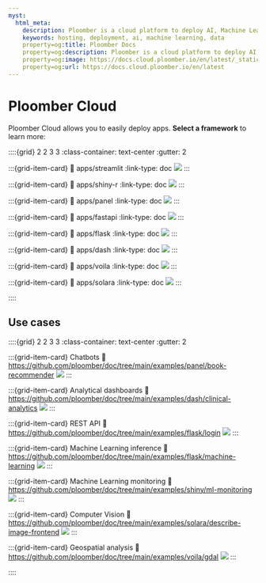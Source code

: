 ```yaml
---
myst:
  html_meta:
    description: Ploomber is a cloud platform to deploy AI, Machine Learning and data applications. Deploy with drag and drop, or via Git.
    keywords: hosting, deployment, ai, machine learning, data
    property=og:title: Ploomber Docs
    property=og:description: Ploomber is a cloud platform to deploy AI, Machine Learning and data applications. Deploy with drag and drop, or via Git.
    property=og:image: https://docs.cloud.ploomber.io/en/latest/_static/opengraph-images-root.png
    property=og:url: https://docs.cloud.ploomber.io/en/latest
---
```



# Ploomber Cloud

Ploomber Cloud allows you to easily deploy apps. **Select a framework** to learn more:


::::{grid} 2 2 3 3
:class-container: text-center
:gutter: 2

:::{grid-item-card}
:link: apps/streamlit
:link-type: doc
![](static/logos/streamlit-logo.png)
:::

:::{grid-item-card}
:link: apps/shiny-r
:link-type: doc
![](static/logos/shiny-r-logo.png)
:::


:::{grid-item-card}
:link: apps/panel
:link-type: doc
![](static/logos/panel-logo.png)
:::

:::{grid-item-card}
:link: apps/fastapi
:link-type: doc
![](static/logos/fastapi-logo.png)
:::


:::{grid-item-card}
:link: apps/flask
:link-type: doc
![](static/logos/flask-logo.png)
:::


:::{grid-item-card}
:link: apps/dash
:link-type: doc
![](static/logos/dash-logo.png)
:::


:::{grid-item-card}
:link: apps/voila
:link-type: doc
![](static/logos/voila-logo.png)
:::

:::{grid-item-card}
:link: apps/solara
:link-type: doc
![](static/logos/solara-logo.png)
:::


::::


## Use cases

::::{grid} 2 2 3 3
:class-container: text-center
:gutter: 2


:::{grid-item-card} Chatbots
:link: https://github.com/ploomber/doc/tree/main/examples/panel/book-recommender
![](https://github.com/ploomber/doc/raw/main/examples/panel/book-recommender/screenshot.webp)
:::


:::{grid-item-card} Analytical dashboards
:link: https://github.com/ploomber/doc/tree/main/examples/dash/clinical-analytics
![](../examples/dash/clinical-analytics/screenshot.webp)
:::

:::{grid-item-card} REST API
:link: https://github.com/ploomber/doc/tree/main/examples/flask/login
![](https://github.com/ploomber/doc/raw/main/examples/flask/login/screenshot.webp)
:::

:::{grid-item-card} Machine Learning inference
:link: https://github.com/ploomber/doc/tree/main/examples/flask/machine-learning
![](https://github.com/ploomber/doc/raw/main/examples/flask/machine-learning/screenshot.webp)
:::

:::{grid-item-card} Machine Learning monitoring
:link: https://github.com/ploomber/doc/tree/main/examples/shiny/ml-monitoring
![](../examples/shiny/ml-monitoring/screenshot.webp)
:::

:::{grid-item-card} Computer Vision
:link: https://github.com/ploomber/doc/tree/main/examples/solara/describe-image-frontend
![](../examples/solara/describe-image-frontend/screenshot.webp)
:::

:::{grid-item-card} Geospatial analysis
:link: https://github.com/ploomber/doc/tree/main/examples/voila/gdal
![](../examples/voila/gdal/screenshot.webp)
:::


::::




